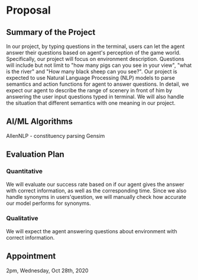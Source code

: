# Proposal 

## Summary of the Project 
In our project, by typing questions in the terminal, users can let the agent answer their questions based on agent's perception of the game world. Specifically, our project will focus on environment description. Questions will include but not limit to "how many pigs can you see in your view", "what is the river" and "How many black sheep can you see?". Our project is expected to use Natural Language Processing (NLP) models to parse semantics and action functions for agent to answer questions. In detail, we expect our agent to describe the range of scenery in front of him by answering the user input questions typed in terminal. We will also handle the situation that different semantics with one meaning in our project. 


## AI/ML Algorithms
AllenNLP - constituency parsing 
Gensim 

## Evaluation Plan 
### Quantitative 
We will evaluate our success rate based on if our agent gives the answer with correct information, as well as the corresponding time. Since we also handle synonyms in users'question, we will manually check how accurate our model performs for synonyms. 

### Qualitative 
We will expect the agent answering questions about environment with correct information. 

## Appointment
2pm, Wednesday, Oct 28th, 2020


